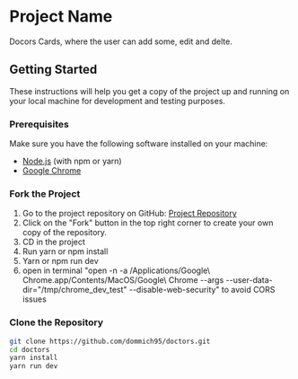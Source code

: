 # Project Name

Docors Cards, where the user can add some, edit and delte.

## Getting Started

These instructions will help you get a copy of the project up and running on your local machine for development and testing purposes.

### Prerequisites

Make sure you have the following software installed on your machine:

- [Node.js](https://nodejs.org/) (with npm or yarn)
- [Google Chrome](https://www.google.com/chrome/)

### Fork the Project

1. Go to the project repository on GitHub: [Project Repository](https://github.com/dommich95/doctors.git)
2. Click on the "Fork" button in the top right corner to create your own copy of the repository.
3. CD in the project
4. Run yarn or npm install
5. Yarn or npm run dev
6. open in terminal "open -n -a /Applications/Google\ Chrome.app/Contents/MacOS/Google\ Chrome --args --user-data-dir="/tmp/chrome_dev_test" --disable-web-security" to avoid CORS issues

### Clone the Repository

```bash
git clone https://github.com/dommich95/doctors.git
cd doctors
yarn install
yarn run dev
```
